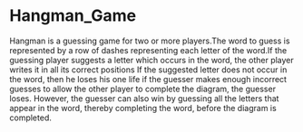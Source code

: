 # Hangman_Game
Hangman is a guessing game for two or more players.The word to guess is represented by a row of dashes representing each letter of the word.If the guessing player suggests a letter which occurs in the word, the other player writes it in all its correct positions
If the suggested letter does not occur in the word, then he loses his one life
 if the guesser makes enough incorrect guesses to allow the other player to complete the diagram, the guesser loses. However, the guesser can also win by guessing all the letters that appear in the word, thereby completing the word, before the diagram is completed.

